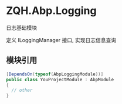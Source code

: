 # ZQH.Abp.Logging

日志基础模块

定义 ILoggingManager 接口, 实现日志信息查询  

## 模块引用

```csharp
[DependsOn(typeof(AbpLoggingModule))]
public class YouProjectModule : AbpModule
{
  // other
}
```
